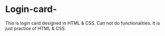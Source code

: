 # Login-card-
This is login card designed in HTML &amp; CSS. Can not do functionalities. It is just practice of HTML &amp; CSS.
